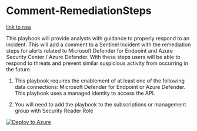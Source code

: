 # Comment-RemediationSteps

[link to raw](https://raw.githubusercontent.com/Azure/Azure-Sentinel/master/Playbooks/Comment-RemediationSteps/azuredeploy_incident.json)


This playbook will provide analysts with guidance to properly respond to an incident. This will add a comment to a Sentinel Incident with the remediation steps for alerts related to Microsoft Defender for Endpoint and Azure Security Center / Azure Defender. With these steps users will be able to respond to threats and prevent similar suspicious activity from occurring in the future.


1. This playbook requires the enablement of at least one of the following data connections: Microsoft Defender for Endpoint or Azure Defender. This playbook uses a managed identity to access the API.

2. You will need to add the playbook to the subscriptions or management group with Security Reader Role

[![Deploy to Azure](https://aka.ms/deploytoazurebutton)](https://portal.azure.com/#create/Microsoft.Template/uri/https%3A%2F%2Fraw.githubusercontent.com%2FAzure%2FAzure-Sentinel%2Fmaster%2FPlaybooks%2FComment-RemediationSteps%2Fazuredeploy_incident.json)

